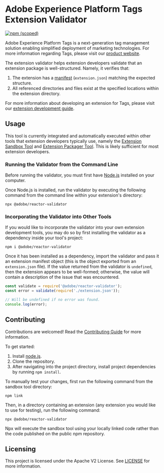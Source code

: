 # Adobe Experience Platform Tags Extension Validator

[![npm (scoped)](https://img.shields.io/npm/v/@adobe/reactor-validator.svg?style=flat)](https://www.npmjs.com/package/@adobe/reactor-validator)

Adobe Experience Platform Tags is a next-generation tag management solution enabling simplified deployment of marketing technologies. For more information regarding Tags, please visit our [product website](http://www.adobe.com/enterprise/cloud-platform/launch.html).

The extension validator helps extension developers validate that an extension package is well-structured. Namely, it verifies that:

1. The extension has a [manifest](https://experienceleague.adobe.com/docs/experience-platform/tags/extension-dev/manifest.html?lang=en) (`extension.json`) matching the expected structure.
2. All referenced directories and files exist at the specified locations within the extension directory. 

For more information about developing an extension for Tags, please visit our [extension development guide](https://experienceleague.adobe.com/docs/experience-platform/tags/extension-dev/overview.html?lang=en).  

## Usage

This tool is currently integrated and automatically executed within other tools that extension developers typically use, namely the [Extension Sandbox Tool](https://github.com/adobe/reactor-sandbox) and [Extension Packager Tool](https://github.com/adobe/reactor-packager). This is likely sufficient for most extension developers.

### Running the Validator from the Command Line

Before running the validator, you must first have [Node.js](https://nodejs.org/en/) installed on your computer.

Once Node.js is installed, run the validator by executing the following command from the command line within your extension's directory:

```
npx @adobe/reactor-validator
```


### Incorporating the Validator into Other Tools


If you would like to incorporate the validator into your own extension development tools, you may do so by first installing the validator as a dependency inside your tool's project:

```
npm i @adobe/reactor-validator
```

Once it has been installed as a dependency, import the validator and pass it an extension manifest object (this is the object exported from an `extension.json` file). If the value returned from the validator is `undefined`, then the extension appears to be well-formed; otherwise, the value will contain a description of the issue that was encountered. 

```javascript
const validate = require('@adobe/reactor-validator');
const error = validate(require('./extension.json'));

// Will be undefined if no error was found.
console.log(error);
```

## Contributing

Contributions are welcomed! Read the [Contributing Guide](CONTRIBUTING.md) for more information.

To get started:

1. Install [node.js](https://nodejs.org/).
3. Clone the repository.
4. After navigating into the project directory, install project dependencies by running `npm install`.

To manually test your changes, first run the following command from the sandbox tool directory:

```
npm link
```

Then, in a directory containing an extension (any extension you would like to use for testing), run the following command:

```
npx @adobe/reactor-validator
```

Npx will execute the sandbox tool using your locally linked code rather than the code published on the public npm repository.

## Licensing

This project is licensed under the Apache V2 License. See [LICENSE](LICENSE) for more information.

